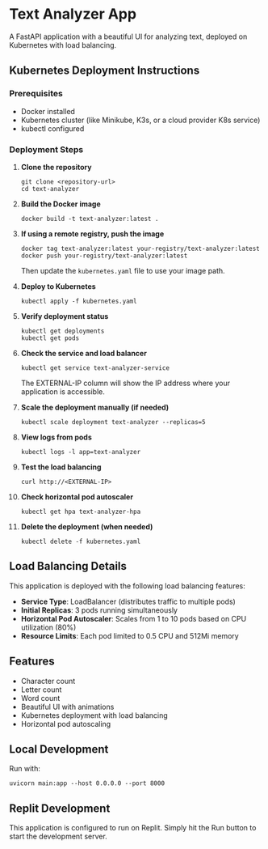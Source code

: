 
# Text Analyzer App

A FastAPI application with a beautiful UI for analyzing text, deployed on Kubernetes with load balancing.

## Kubernetes Deployment Instructions

### Prerequisites
- Docker installed
- Kubernetes cluster (like Minikube, K3s, or a cloud provider K8s service)
- kubectl configured

### Deployment Steps

1. **Clone the repository**
   ```
   git clone <repository-url>
   cd text-analyzer
   ```

2. **Build the Docker image**
   ```
   docker build -t text-analyzer:latest .
   ```

3. **If using a remote registry, push the image**
   ```
   docker tag text-analyzer:latest your-registry/text-analyzer:latest
   docker push your-registry/text-analyzer:latest
   ```
   
   Then update the `kubernetes.yaml` file to use your image path.

4. **Deploy to Kubernetes**
   ```
   kubectl apply -f kubernetes.yaml
   ```

5. **Verify deployment status**
   ```
   kubectl get deployments
   kubectl get pods
   ```

6. **Check the service and load balancer**
   ```
   kubectl get service text-analyzer-service
   ```
   
   The EXTERNAL-IP column will show the IP address where your application is accessible.

7. **Scale the deployment manually (if needed)**
   ```
   kubectl scale deployment text-analyzer --replicas=5
   ```

8. **View logs from pods**
   ```
   kubectl logs -l app=text-analyzer
   ```

9. **Test the load balancing**
   ```
   curl http://<EXTERNAL-IP>
   ```

10. **Check horizontal pod autoscaler**
    ```
    kubectl get hpa text-analyzer-hpa
    ```

11. **Delete the deployment (when needed)**
    ```
    kubectl delete -f kubernetes.yaml
    ```

## Load Balancing Details

This application is deployed with the following load balancing features:

- **Service Type**: LoadBalancer (distributes traffic to multiple pods)
- **Initial Replicas**: 3 pods running simultaneously
- **Horizontal Pod Autoscaler**: Scales from 1 to 10 pods based on CPU utilization (80%)
- **Resource Limits**: Each pod limited to 0.5 CPU and 512Mi memory

## Features

- Character count
- Letter count
- Word count
- Beautiful UI with animations
- Kubernetes deployment with load balancing
- Horizontal pod autoscaling

## Local Development

Run with:
```
uvicorn main:app --host 0.0.0.0 --port 8000
```

## Replit Development

This application is configured to run on Replit. Simply hit the Run button to start the development server.
